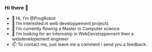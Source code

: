 ### Hi there 👋

- 👋 Hi, I’m @ProgRobot
- 👀 I’m interested in web developpement projects
- 🌱 I’m currently flowing a Master in Computer science
- 💞️ I’m looking for an Internship in WebDeveloppement then a webdevelopement engineer
- 📫 To contact me, just leave me a comment i send you a feedback.

<!--
**ProgRobot/ProgRobot** is a ✨ _special_ ✨ repository because its `README.md` (this file) appears on your GitHub profile.

Here are some ideas to get you started:

- 🔭 I’m currently working on ...
- 🌱 I’m currently learning ...
- 👯 I’m looking to collaborate on ...
- 🤔 I’m looking for help with ...
- 💬 Ask me about ...
- 📫 How to reach me: ...
- 😄 Pronouns: ...
- ⚡ Fun fact: ...
-->
